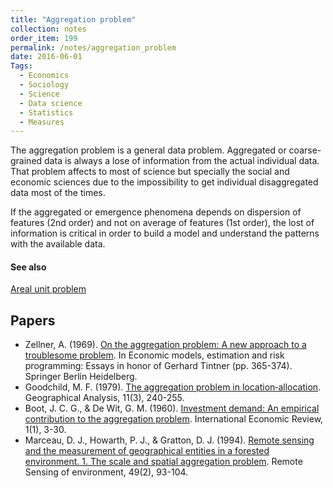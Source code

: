 ```yaml
---
title: "Aggregation problem"
collection: notes
order_item: 199
permalink: /notes/aggregation_problem
date: 2016-06-01
Tags:
  - Economics
  - Sociology
  - Science
  - Data science
  - Statistics
  - Measures
---
```


The aggregation problem is a general data problem. Aggregated or coarse-grained data is always a lose of information from the actual individual data. That problem affects to most of science but specially the social and economic sciences due to the impossibility to get individual disaggregated data most of the times.

If the aggregated or emergence phenomena depends on dispersion of features (2nd order) and not on average of features (1st order), the lost of information is critical in order to build a model and understand the patterns with the available data.


#### See also
[Areal unit problem](/notes/areal_unit_problem)




## Papers
* Zellner, A. (1969). [On the aggregation problem: A new approach to a troublesome problem](http://link.springer.com/chapter/10.1007/978-3-642-46198-9_16). In Economic models, estimation and risk programming: Essays in honor of Gerhard Tintner (pp. 365-374). Springer Berlin Heidelberg.
* Goodchild, M. F. (1979). [The aggregation problem in location‐allocation](http://onlinelibrary.wiley.com/doi/10.1111/j.1538-4632.1979.tb00692.x/pdf). Geographical Analysis, 11(3), 240-255.
* Boot, J. C. G., & De Wit, G. M. (1960). [Investment demand: An empirical contribution to the aggregation problem](http://www.jstor.org/stable/2525405). International Economic Review, 1(1), 3-30.
* Marceau, D. J., Howarth, P. J., & Gratton, D. J. (1994). [Remote sensing and the measurement of geographical entities in a forested environment. 1. The scale and spatial aggregation problem](https://www.researchgate.net/profile/Danielle_Marceau/publication/223368745_Remote_Sensing_and_the_Measurement_of_Geographical_Entities_in_a_Forested_Environment._1_The_Scale_and_Spatial_Aggregation_Problem/links/55e9bcbb08aeb6516264b8f1.pdf). Remote Sensing of environment, 49(2), 93-104.




